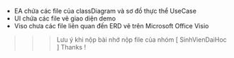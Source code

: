  - EA chứa các file của classDiagram và sơ đồ thực thể UseCase
 - UI chứa các file vẽ giao diện demo
 - Viso chưa các file liên quan đến ERD vẽ trên Microsoft Office Visio
 >>> Lưu ý khi nộp bài nhớ nộp file của nhóm [ SinhVienDaiHoc ]
 >>> Thanks !
